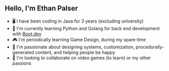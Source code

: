 ## Hello, I'm Ethan Palser

- 🖥️ I have been coding in Java for 3 years (excluding university)
- 📓 I'm currently learning Python and Golang for back end development with [Boot.dev](https://www.boot.dev/)
- 🎮 I'm periodically learning Game Design, during my spare time
- 💝 I'm passionate about designing systems, customization, procedurally-generated content, and helping people be happy
- 🤔 I'm looking to collaborate on video games (to learn) or my other passions

<!--
**ethpalser/ethpalser** is a ✨ _special_ ✨ repository because its `README.md` (this file) appears on your GitHub profile.

Here are some ideas to get you started:

- 🔭 I’m currently working on ...
- 🌱 I’m currently learning ...
- 👯 I’m looking to collaborate on ...
- 🤔 I’m looking for help with ...
- 💬 Ask me about ...
- 📫 How to reach me: ...
- 😄 Pronouns: ...
- ⚡ Fun fact: ...
-->

